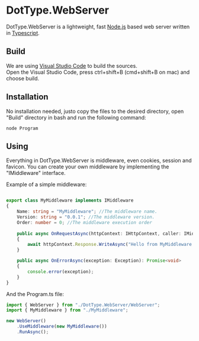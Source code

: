# DotType.WebServer
DotType.WebServer is a lightweight, fast [Node.js](https://nodejs.org/en) based web server written 
in [Typescript](https://www.typescriptlang.org).

## Build
We are using [Visual Studio Code](https://code.visualstudio.com) to build the sources.  
Open the Visual Studio Code, press ctrl+shift+B (cmd+shift+B on mac) and choose build.

## Installation
No installation needed, justo copy the files to the desired directory, open "Build" 
directory in bash and run the following 
command:

```
node Program
```

## Using
Everything in DotType.WebServer is middleware, even cookies, session and favicon. You can 
create your own middleware by implementing the "IMiddleware" interface.

Example of a simple middleware:

```typescript

export class MyMiddleware implements IMiddleware
{
    Name: string = "MyMiddleware"; //The middleware name.
    Version: string = "0.0.1"; //The middleware version.
    Order: number = 0; //The middleware execution order
    
    public async OnRequestAsync(httpContext: IHttpContext, caller: IMiddleware): Promise<void>
    {
        await httpContext.Response.WriteAsync("Hello from MyMiddleware!!!");
    }

    public async OnErrorAsync(exception: Exception): Promise<void>
    {
        console.error(exception);
    }    
}

```

And the Program.ts file:

```typescript
import { WebServer } from "./DotType.WebServer/WebServer";
import { MyMiddleware } from "./MyMiddleware";

new WebServer()
    .UseMiddleware(new MyMiddleware())
    .RunAsync();
```